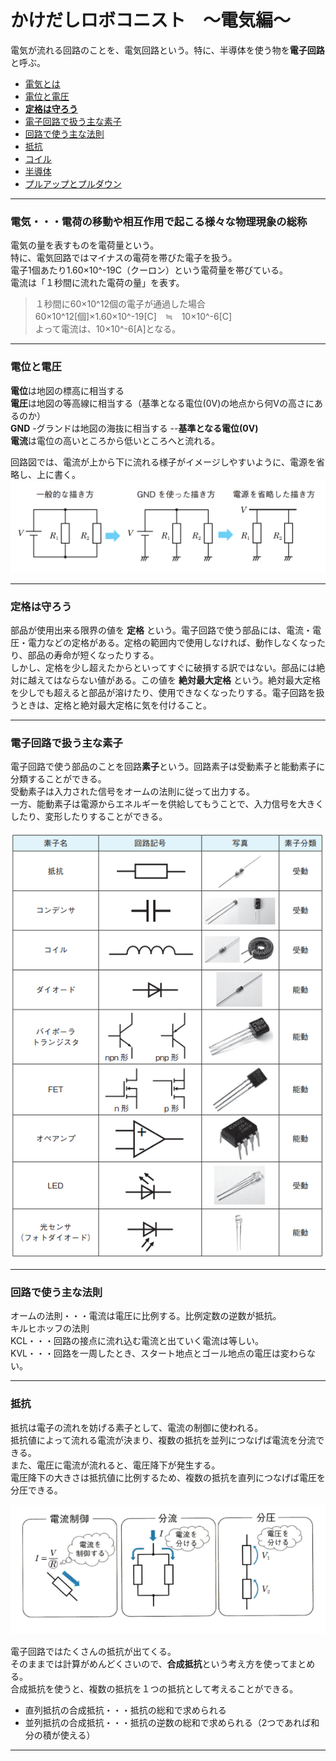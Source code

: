 # かけだしロボコニスト　～電気編～

電気が流れる回路のことを、電気回路という。特に、半導体を使う物を**電子回路**と呼ぶ。

* [電気とは](#denki1)
* [電位と電圧](#denki2)
* [**定格は守ろう**](#denki3)
* [電子回路で扱う主な素子](#denki4)
* [回路で使う主な法則](#denki5)
* [抵抗](#denki6)
* [コイル](#denki7)
* [半導体](#denki8)
* [プルアップとプルダウン](#denki9)

---
### <a id="denki1">電気</a>・・・電荷の移動や相互作用で起こる様々な物理現象の総称  
電気の量を表すものを電荷量という。  
特に、電気回路ではマイナスの電荷を帯びた電子を扱う。  
電子1個あたり1.60×10^-19C（クーロン）という電荷量を帯びている。  
電流は「１秒間に流れた電荷の量」を表す。 

> １秒間に60×10^12個の電子が通過した場合   
> 60×10^12[個]×1.60×10^-19[C]　≒　10×10^-6[C]  
> よって電流は、10×10^-6[A]となる。  

---
### <a id="denki2">電位と電圧</a>

**電位**は地図の標高に相当する  
**電圧**は地図の等高線に相当する（基準となる電位(0V)の地点から何Vの高さにあるのか）  
**GND**
-グランドは地図の海抜に相当する  --**基準となる電位(0V)**  
**電流**は電位の高いところから低いところへと流れる。

回路図では、電流が上から下に流れる様子がイメージしやすいように、電源を省略し、上に書く。
![image](/image/elec-1.png)

---
### <a id="denki3">定格は守ろう</a>  
部品が使用出来る限界の値を **定格** という。電子回路で使う部品には、電流・電圧・電力などの定格がある。定格の範囲内で使用しなければ、動作しなくなったり、部品の寿命が短くなったりする。  
しかし、定格を少し超えたからといってすぐに破損する訳ではない。部品には絶対に越えてはならない値がある。この値を **絶対最大定格** という。絶対最大定格を少しでも超えると部品が溶けたり、使用できなくなったりする。電子回路を扱うときは、定格と絶対最大定格に気を付けること。

---
### <a id="denki4">電子回路で扱う主な素子</a>  
電子回路で使う部品のことを回路**素子**という。回路素子は受動素子と能動素子に分類することができる。  
受動素子は入力された信号をオームの法則に従って出力する。  
一方、能動素子は電源からエネルギーを供給してもうことで、入力信号を大きくしたり、変形したりすることができる。 

![image](/image/elec-2.png)

---
### <a id="denki5">回路で使う主な法則</a>  
オームの法則・・・電流は電圧に比例する。比例定数の逆数が抵抗。  
キルヒホッフの法則  
KCL・・・回路の接点に流れ込む電流と出ていく電流は等しい。  
KVL・・・回路を一周したとき、スタート地点とゴール地点の電圧は変わらない。  

---
### <a id="denki6">抵抗</a>  
抵抗は電子の流れを妨げる素子として、電流の制御に使われる。  
抵抗値によって流れる電流が決まり、複数の抵抗を並列につなげば電流を分流できる。  
また、電圧に電流が流れると、電圧降下が発生する。  
電圧降下の大きさは抵抗値に比例するため、複数の抵抗を直列につなげば電圧を分圧できる。  

![image](/image/elec-3.png)  


電子回路ではたくさんの抵抗が出てくる。  
そのままでは計算がめんどくさいので、**合成抵抗**という考え方を使ってまとめる。  
合成抵抗を使うと、複数の抵抗を１つの抵抗として考えることができる。    
* 直列抵抗の合成抵抗・・・抵抗の総和で求められる  
* 並列抵抗の合成抵抗・・・抵抗の逆数の総和で求められる（2つであれば和分の積が使える）  

---



